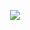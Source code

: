 

<!--
**niezhiyang/niezhiyang** is a ✨ _special_ ✨ repository because its `README.md` (this file) appears on your GitHub profile.

Here are some ideas to get you started:

- 🔭 I’m currently working on ...
- 🌱 I’m currently learning ...
- 👯 I’m looking to collaborate on ...
- 🤔 I’m looking for help with ...
- 💬 Ask me about ...
- 📫 How to reach me: ...
- 😄 Pronouns: ...
- ⚡ Fun fact: ...
-->
<p align="center">
  <a href="https://github.com/hongyangAndroid">
    <img src="https://github-readme-stats.vercel.app/api?username=niezhiyang&count_private=true&show_icons=true&hide=contribs&include_all_commits=true" />
  </a>
</p>



